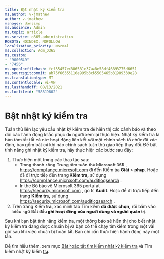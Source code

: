 ```yaml
---
title: Bật nhật ký kiểm tra
ms.author: v-jmathew
author: v-jmathew
manager: dansimp
ms.audience: Admin
ms.topic: article
ms.service: o365-administration
ROBOTS: NOINDEX, NOFOLLOW
localization_priority: Normal
ms.collection: Adm_O365
ms.custom:
- "9000549"
- "7456"
ms.openlocfilehash: fcf35457ed886581e37aa8e58df46898775d6651
ms.sourcegitcommit: ab75f66355116e995b3cb5505465b31989339e28
ms.translationtype: MT
ms.contentlocale: vi-VN
ms.lasthandoff: 08/13/2021
ms.locfileid: "58319802"
---
```

# <a name="enable-the-audit-log"></a>Bật nhật ký kiểm tra

Tuân thủ liên lạc yêu cầu nhật ký kiểm tra để hiển thị các cảnh báo và theo dõi các hành động khắc phục do người xem lại thực hiện. Nhật ký kiểm tra là bản tóm tắt tất cả các hoạt động liên kết với một chính sách tổ chức đã xác định, bao gồm bất cứ khi nào chính sách tuân thủ giao tiếp thay đổi. Để bật tính năng ghi nhật ký kiểm tra, hãy thực hiện các bước sau đây:

1. Thực hiện một trong các thao tác sau:
   - Trong thanh công Trung tâm tuân thủ Microsoft 365 , <https://compliance.microsoft.com> đi đến Kiểm tra **Giải** \> **pháp**. Hoặc để đi trực tiếp đến trang **Kiểm tra,** sử dụng <https://compliance.microsoft.com/auditlogsearch> .
   - In the Bộ bảo vệ Microsoft 365 portal at <https://security.microsoft.com> , go to **Audit**. Hoặc để đi trực tiếp đến trang **Kiểm tra,** sử dụng <https://security.microsoft.com/auditlogsearch> .
2. Trên trang Kiểm **tra,** xác minh tab Tìm kiếm **đã được chọn,** rồi bấm vào biểu ngữ Bắt đầu **ghi hoạt động của người dùng và người quản** trị.

Sau khi bạn bật tính năng kiểm tra, một thông báo sẽ hiển thị cho biết nhật ký kiểm tra đang được chuẩn bị và bạn có thể chạy tìm kiếm trong một vài giờ sau khi việc chuẩn bị hoàn tất. Bạn chỉ cần thực hiện hành động này một lần.

Để tìm hiểu thêm, xem mục [Bật hoặc tắt tìm kiếm nhật ký kiểm tra](https://docs.microsoft.com/microsoft-365/compliance/turn-audit-log-search-on-or-off) và Tìm kiếm nhật ký kiểm [tra](https://docs.microsoft.com/microsoft-365/compliance/search-the-audit-log-in-security-and-compliance).
